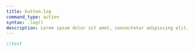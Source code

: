 ```yaml
---
title: button.log
command_type: action
syntax: .log()
description: Lorem ipsum dolor sit amet, consectetur adipiscing elit.
---
```


```javascript
//test
```